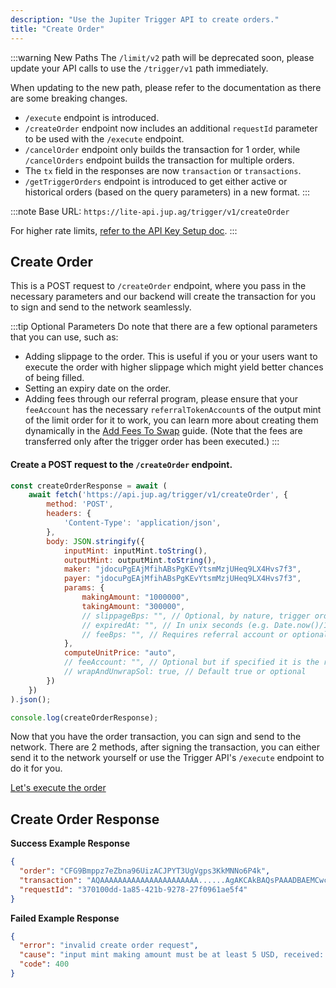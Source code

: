 ```yaml
---
description: "Use the Jupiter Trigger API to create orders."
title: "Create Order"
---
```


<head>
    <title>Create Order</title>
    <meta name="twitter:card" content="summary" />
</head>

:::warning New Paths
The `/limit/v2` path will be deprecated soon, please update your API calls to use the `/trigger/v1` path immediately.

When updating to the new path, please refer to the documentation as there are some breaking changes.
- `/execute` endpoint is introduced.
- `/createOrder` endpoint now includes an additional `requestId` parameter to be used with the `/execute` endpoint.
- `/cancelOrder` endpoint only builds the transaction for 1 order, while `/cancelOrders` endpoint builds the transaction for multiple orders.
- The `tx` field in the responses are now `transaction` or `transactions`.
- `/getTriggerOrders` endpoint is introduced to get either active or historical orders (based on the query parameters) in a new format.
:::



:::note
Base URL: `https://lite-api.jup.ag/trigger/v1/createOrder`

For higher rate limits, [refer to the API Key Setup doc](/docs/api-setup).
:::

## Create Order

This is a POST request to `/createOrder` endpoint, where you pass in the necessary parameters and our backend will create the transaction for you to sign and send to the network seamlessly.

:::tip Optional Parameters
Do note that there are a few optional parameters that you can use, such as:

- Adding slippage to the order. This is useful if you or your users want to execute the order with higher slippage which might yield better chances of being filled.
- Setting an expiry date on the order.
- Adding fees through our referral program, please ensure that your `feeAccount` has the necessary `referralTokenAccount`s of the output mint of the limit order for it to work, you can learn more about creating them dynamically in the [Add Fees To Swap](../100-swap-api/4-add-fees-to-swap.md) guide. (Note that the fees are transferred only after the trigger order has been executed.)
:::

#### Create a POST request to the `/createOrder` endpoint.

```jsx
const createOrderResponse = await (
    await fetch('https://api.jup.ag/trigger/v1/createOrder', {
        method: 'POST',
        headers: {
            'Content-Type': 'application/json',
        },
        body: JSON.stringify({
            inputMint: inputMint.toString(),
            outputMint: outputMint.toString(),
            maker: "jdocuPgEAjMfihABsPgKEvYtsmMzjUHeq9LX4Hvs7f3",
            payer: "jdocuPgEAjMfihABsPgKEvYtsmMzjUHeq9LX4Hvs7f3",
            params: {
                makingAmount: "1000000",
                takingAmount: "300000",
                // slippageBps: "", // Optional, by nature, trigger orders execute with 0 slippage
                // expiredAt: "", // In unix seconds (e.g. Date.now()/1_000) or optional
                // feeBps: "", // Requires referral account or optional
            },
            computeUnitPrice: "auto",
            // feeAccount: "", // Optional but if specified it is the referral token account of the output mint
            // wrapAndUnwrapSol: true, // Default true or optional
        })
    })
).json();

console.log(createOrderResponse);
```

Now that you have the order transaction, you can sign and send to the network. There are 2 methods, after signing the transaction, you can either send it to the network yourself or use the Trigger API's `/execute` endpoint to do it for you.

[Let's execute the order](/docs/trigger-api/execute-order)

## Create Order Response

**Success Example Response**

```json
{
  "order": "CFG9Bmppz7eZbna96UizACJPYT3UgVgps3KkMNNo6P4k",
  "transaction": "AQAAAAAAAAAAAAAAAAAAAAAA......AgAKCAkBAQsPAAADBAEMCwcKCQkIBg0LIoVuSq9wn/WfdskdmHlfUulAQg8AAAAAAICpAwAAAAAAAAAJAwEAAAEJAA==",
  "requestId": "370100dd-1a85-421b-9278-27f0961ae5f4"
}
```

**Failed Example Response**

```json
{
  "error": "invalid create order request",
  "cause": "input mint making amount must be at least 5 USD, received: 2",
  "code": 400
}
```
